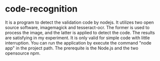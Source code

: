 # code-recognition
It is a program to detect the validation code by nodejs. It utilizes two open source software, imagemagick and tesseract-ocr. The former is used to process the image, and the latter is applied to detect the code. The results are satisfying in my experiment.
It is only valid for simple code with little interruption. You can run the application by execute the command "node app" in the project path. The prerequite is the Node.js and the two opensource npm.
